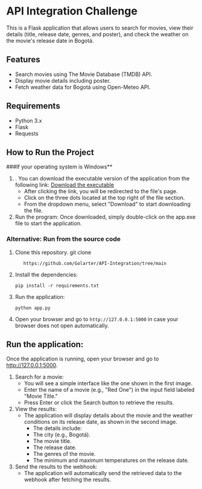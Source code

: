 # API Integration Challenge

This is a Flask application that allows users to search for movies, view their details (title, release date, genres, and poster), and check the weather on the movie's release date in Bogotá.

## Features
- Search movies using The Movie Database (TMDB) API.
- Display movie details including poster.
- Fetch weather data for Bogotá using Open-Meteo API.

## Requirements
- Python 3.x
- Flask
- Requests

## How to Run the Project

###If your operating system is Windows**
1. . You can download the executable version of the application from the following link: [Download the executable](https://github.com/Golarter/API-Integration/blob/main/dist/app.exe)
    - After clicking the link, you will be redirected to the file's page.
    - Click on the three dots located at the top right of the file section.
    - From the dropdown menu, select "Download" to start downloading the file.
3. Run the program: Once downloaded, simply double-click on the app.exe file to start the application.
   
### Alternative: Run from the source code
1. Clone this repository. git clone
   ```
      https://github.com/Golarter/API-Integration/tree/main
   ```
3. Install the dependencies:
   ```
   pip install -r requirements.txt
   ```
4. Run the application:
   ```
   python app.py
   ```
5. Open your browser and go to `http://127.0.0.1:5000` in case your browser does not open automatically.

## Run the application:
Once the application is running, open your browser and go to http://127.0.0.1:5000.

1. Search for a movie:
    - You will see a simple interface like the one shown in the first image.
    - Enter the name of a movie (e.g., "Red One") in the input field labeled "Movie Title."
    - Press Enter or click the Search button to retrieve the results.
2. View the results:
    - The application will display details about the movie and the weather conditions on its release date, as shown in the second image.
        - The details include:
        - The city (e.g., Bogotá).
        - The movie title.
        - The release date.
        - The genres of the movie.
        - The minimum and maximum temperatures on the release date.
3. Send the results to the webhook:
    - The application will automatically send the retrieved data to the webhook after fetching the results.
